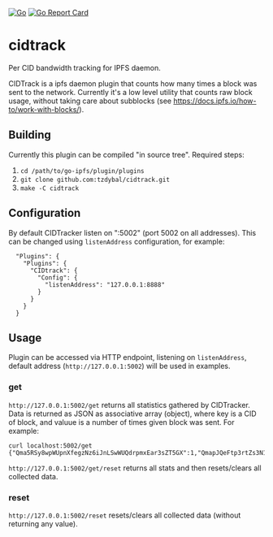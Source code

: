 [![Go](https://github.com/tzdybal/cidtrack/workflows/Go/badge.svg)](https://github.com/tzdybal/cidtrack/actions/)
[![Go Report Card](https://goreportcard.com/badge/github.com/tzdybal/cidtrack)](https://goreportcard.com/report/github.com/tzdybal/cidtrack)

# cidtrack
Per CID bandwidth tracking for IPFS daemon.

CIDTrack is a ipfs daemon plugin that counts how many times a block was sent to the network.
Currently it's a low level utility that counts raw block usage, without taking care about subblocks (see https://docs.ipfs.io/how-to/work-with-blocks/). 

## Building
Currently this plugin can be compiled "in source tree".
Required steps:
1. `cd /path/to/go-ipfs/plugin/plugins`
1. `git clone github.com:tzdybal/cidtrack.git`
1. `make -C cidtrack`

## Configuration
By default CIDTracker listen on ":5002" (port 5002 on all addresses).
This can be changed using `listenAddress` configuration, for example:
```
  "Plugins": {
	"Plugins": {
      "CIDtrack": {
        "Config": {
		  "listenAddress": "127.0.0.1:8888"
        }
      }
    }
  }
```

## Usage
Plugin can be accessed via HTTP endpoint, listening on `listenAddress`, default address (`http://127.0.0.1:5002`) will be used in examples.
### get
`http://127.0.0.1:5002/get` returns all statistics gathered by CIDTracker.
Data is returned as JSON as associative array (object), where key is a CID of block, and valuue is a number of times given block was sent.
For example:
```
curl localhost:5002/get
{"Qma5RSy8wpWUpnXfegzNz6iJnLSwWUQdrpmxEar3sZT5GX":1,"QmapJQeFtp3rtZs3N1nKPxKgcRhGkRjxjNjYkafjoQXJNf":1}
```

`http://127.0.0.1:5002/get/reset` returns all stats and then resets/clears all collected data.

### reset
`http://127.0.0.1:5002/reset` resets/clears all collected data (without returning any value).
